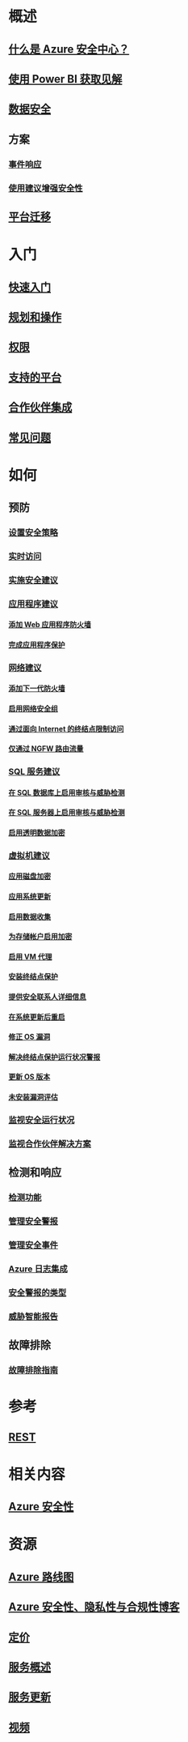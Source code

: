 # 概述
## [什么是 Azure 安全中心？](security-center-intro.md)
## [使用 Power BI 获取见解](security-center-powerbi.md)
## [数据安全](security-center-data-security.md)
## 方案
### [事件响应](security-center-incident-response.md)
### [使用建议增强安全性](security-center-using-recommendations.md)
## [平台迁移](security-center-platform-migration.md)

# 入门
## [快速入门](security-center-get-started.md)
## [规划和操作](security-center-planning-and-operations-guide.md)
## [权限](security-center-permissions.md)
## [支持的平台](security-center-os-coverage.md)
## [合作伙伴集成](security-center-partner-integration.md)
## [常见问题](security-center-faq.md)

# 如何

## 预防
### [设置安全策略](security-center-policies.md)
### [实时访问](security-center-just-in-time.md)
### [实施安全建议](security-center-recommendations.md)

### [应用程序建议](security-center-application-recommendations.md)
#### [添加 Web 应用程序防火墙](security-center-add-web-application-firewall.md)
#### [完成应用程序保护](security-center-add-web-application-firewall.md#finalize-application-protection)

### [网络建议](security-center-network-recommendations.md)
#### [添加下一代防火墙](security-center-add-next-generation-firewall.md)
#### [启用网络安全组](security-center-enable-network-security-groups.md)
#### [通过面向 Internet 的终结点限制访问](security-center-restrict-access-through-internet-facing-endpoints.md)
#### [仅通过 NGFW 路由流量](security-center-add-next-generation-firewall.md#route-traffic-through-ngfw-only)

### [SQL 服务建议](security-center-sql-service-recommendations.md)
#### [在 SQL 数据库上启用审核与威胁检测](security-center-enable-auditing-on-sql-databases.md)
#### [在 SQL 服务器上启用审核与威胁检测](security-center-enable-auditing-on-sql-servers.md)
#### [启用透明数据加密](security-center-enable-transparent-data-encryption.md)

### [虚拟机建议](security-center-virtual-machine-recommendations.md)
#### [应用磁盘加密](security-center-apply-disk-encryption.md)
#### [应用系统更新](security-center-apply-system-updates.md)
#### [启用数据收集](security-center-enable-data-collection.md)
#### [为存储帐户启用加密](security-center-enable-encryption-for-storage-account.md)
#### [启用 VM 代理](security-center-enable-vm-agent.md)
#### [安装终结点保护](security-center-install-endpoint-protection.md)
#### [提供安全联系人详细信息](security-center-provide-security-contact-details.md)
#### [在系统更新后重启](security-center-apply-system-updates.md#reboot-after-system-updates)
#### [修正 OS 漏洞](security-center-remediate-os-vulnerabilities.md)
#### [解决终结点保护运行状况警报](security-center-resolve-endpoint-protection-health-alerts.md)
#### [更新 OS 版本](security-center-update-os-version.md)
#### [未安装漏洞评估](security-center-vulnerability-assessment-recommendations.md)

### [监视安全运行状况](security-center-monitoring.md)
### [监视合作伙伴解决方案](security-center-partner-solutions.md)

## 检测和响应
### [检测功能](security-center-detection-capabilities.md)
### [管理安全警报](security-center-managing-and-responding-alerts.md)
### [管理安全事件](security-center-incident.md)
### [Azure 日志集成](security-center-integrating-alerts-with-log-integration.md)
### [安全警报的类型](security-center-alerts-type.md)
### [威胁智能报告](security-center-threat-report.md)

## 故障排除
### [故障排除指南](security-center-troubleshooting-guide.md)

# 参考
## [REST](https://msdn.microsoft.com/en-US/library/mt704034(Azure.100).aspx)

# 相关内容
## [Azure 安全性](/azure/security/)

# 资源
## [Azure 路线图](https://azure.microsoft.com/roadmap/)
## [Azure 安全性、隐私性与合规性博客](http://blogs.msdn.com/b/azuresecurity/)
## [定价](security-center-pricing.md)
## [服务概述](https://azure.microsoft.com/services/security-center/)
## [服务更新](https://azure.microsoft.com/updates/?product=security-center)
## [视频](https://azure.microsoft.com/documentation/videos/index/?services=security-center)
